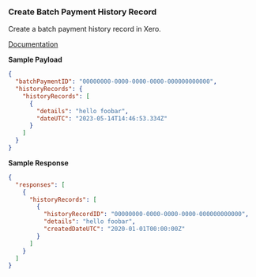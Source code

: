 ### Create Batch Payment History Record

Create a batch payment history record in Xero.

[Documentation](https://xeroapi.github.io/xero-node/accounting/index.html#api-Accounting-createBatchPaymentHistoryRecord)


**Sample Payload**
```json
{
  "batchPaymentID": "00000000-0000-0000-0000-000000000000",
  "historyRecords": {
    "historyRecords": [
      {
        "details": "hello foobar",
        "dateUTC": "2023-05-14T14:46:53.334Z"
      }
    ]
  }
}
```

**Sample Response**
```json
{
  "responses": [
    {
      "historyRecords": [
        {
          "historyRecordID": "00000000-0000-0000-0000-000000000000",
          "details": "hello foobar",
          "createdDateUTC": "2020-01-01T00:00:00Z"
        }
      ]
    }
  ]
}
```


